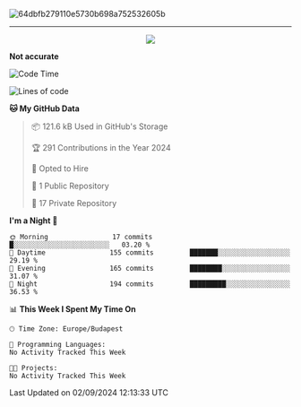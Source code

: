 
![64dbfb279110e5730b698a752532605b](https://github.com/lucic15/lucic15/assets/69390868/e4afab44-0bf1-4690-88ea-dc6e2ac6073f)

***

<p align="center">
  <img align="center" src="https://github-profile-trophy.vercel.app/?username=lucic15&theme=onedark&row=1&column=3" />
</p>




**Not accurate**
<!--START_SECTION:waka-->
![Code Time](http://img.shields.io/badge/Code%20Time-46%20hrs%2029%20mins-blue)

![Lines of code](https://img.shields.io/badge/From%20Hello%20World%20I%27ve%20Written-860.1%20thousand%20lines%20of%20code-blue)

**🐱 My GitHub Data** 

> 📦 121.6 kB Used in GitHub's Storage 
 > 
> 🏆 291 Contributions in the Year 2024
 > 
> 💼 Opted to Hire
 > 
> 📜 1 Public Repository 
 > 
> 🔑 17 Private Repository 
 > 
**I'm a Night 🦉** 

```text
🌞 Morning                17 commits          █░░░░░░░░░░░░░░░░░░░░░░░░   03.20 % 
🌆 Daytime                155 commits         ███████░░░░░░░░░░░░░░░░░░   29.19 % 
🌃 Evening                165 commits         ████████░░░░░░░░░░░░░░░░░   31.07 % 
🌙 Night                  194 commits         █████████░░░░░░░░░░░░░░░░   36.53 % 
```


📊 **This Week I Spent My Time On** 

```text
🕑︎ Time Zone: Europe/Budapest

💬 Programming Languages: 
No Activity Tracked This Week

🐱‍💻 Projects: 
No Activity Tracked This Week
```


 Last Updated on 02/09/2024 12:13:33 UTC
<!--END_SECTION:waka-->
